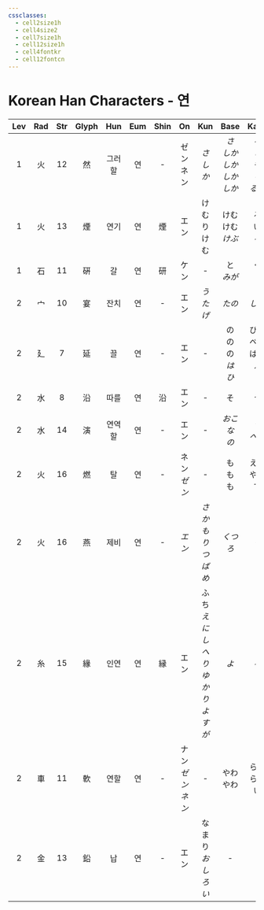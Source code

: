```yaml
---
cssclasses:
  - cell2size1h
  - cell4size2
  - cell7size1h
  - cell12size1h
  - cell4fontkr
  - cell12fontcn
---
```


# Korean Han Characters - 연

| Lev | Rad | Str | Glyph | Hun | Eum | Shin |        On        |               Kun               |            Base             |            Kana            | Simp |     Man     |  Can   |      Viet      |
| :-: | :-: | :-: | :---: | :-: | :-: | :--: | :--------------: | :-----------------------------: | :-------------------------: | :------------------------: | :--: | :---------: | :----: | :------------: |
|  1  |  火  | 12  |   然   | 그러할 |  연  |  -   |     ゼン<br>ネン     |            *さ<br>しか*            | *さ<br>しか<br>しか<br>しか<br>しか* |  *る<br>し<br>も<br>り<br>るに*  |  -   |     rán     |  jin4  |     nhiên      |
|  1  |  火  | 13  |   煙   | 연기  |  연  |  煙   |        エン        |            けむり<br>けむ            |      けむ<br>けむ<br>*けぶ*       |       る<br>い<br>*る*        |  烟   |     yān     |  jin1  |      yên       |
|  1  |  石  | 11  |   硏   |  갈  |  연  |  研   |        ケン        |                -                |          と<br>*みが*          |          ぐ<br>*く*          |  研   |     yán     | ngaan4 | khăn<br>nghiên |
|  2  |  宀  | 10  |   宴   | 잔치  |  연  |  -   |        エン        |              *うたげ*              |            *たの*             |            *しむ*            |  -   |     yàn     |  jin3  |      yến       |
|  2  |  廴  |  7  |   延   |  끌  |  연  |  -   |        エン        |                -                |   の<br>の<br>の<br>*は<br>ひ*   | びる<br>べる<br>ばす<br>*え<br>く* |  -   |     yán     |  jin4  |      dang      |
|  2  |  水  |  8  |   沿   | 따를  |  연  |  沿   |        エン        |                -                |              そ              |             う              |  -   |     yán     | jyun4  |     duyên      |
|  2  |  水  | 14  |   演   | 연역할 |  연  |  -   |        エン        |                -                |         *おこな<br>の*          |         *う<br>べる*          |  -   |     yǎn     |  jin2  |      diễn      |
|  2  |  火  | 16  |   燃   |  탈  |  연  |  -   |    ネン<br>*ゼン*    |                -                |         も<br>も<br>も         |       える<br>やす<br>す        |  -   |     rán     |  jin4  |      nhen      |
|  2  |  火  | 16  |   燕   | 제비  |  연  |  -   |       *エン*       |          *さかもり<br>つばめ*          |            *くつろ*            |            *ぐ*             |  -   | yān<br>yàn  |  jin3  |       én       |
|  2  |  糸  | 15  |   緣   | 인연  |  연  |  縁   |        エン        | ふち<br>*えにし<br>へり<br>ゆかり<br>よすが* |             *よ*             |            *る*             |  缘   |    yuán     | jyun4  |     duyên      |
|  2  |  車  | 11  |   軟   | 연할  |  연  |  -   | ナン<br>*ゼン<br>ネン* |                -                |          やわ<br>やわ           |         らか<br>らかい          |  软   |    ruǎn     | jyun5  |     nhuyễn     |
|  2  |  金  | 13  |   鉛   |  납  |  연  |  -   |        エン        |          なまり<br>*おしろい*          |              -              |             -              |  铅   | qiān<br>yán | jyun4  |     duyên      |
